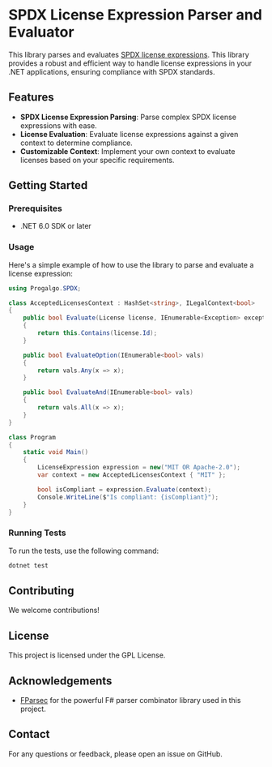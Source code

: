 # SPDX License Expression Parser and Evaluator

This library parses and evaluates [SPDX license expressions](//spdx.github.io/spdx-spec/v2-draft/SPDX-license-expressions).
This library provides a robust and efficient way to handle license expressions in your .NET applications,
ensuring compliance with SPDX standards.

## Features

- **SPDX License Expression Parsing**: Parse complex SPDX license expressions with ease.
- **License Evaluation**: Evaluate license expressions against a given context to determine compliance.
- **Customizable Context**: Implement your own context to evaluate licenses based on your specific requirements.

## Getting Started

### Prerequisites

- .NET 6.0 SDK or later

### Usage

Here's a simple example of how to use the library to parse and evaluate a license expression:

```csharp
using Progalgo.SPDX;

class AcceptedLicensesContext : HashSet<string>, ILegalContext<bool>
{
    public bool Evaluate(License license, IEnumerable<Exception> exceptions)
    {
        return this.Contains(license.Id);
    }

    public bool EvaluateOption(IEnumerable<bool> vals)
    {
        return vals.Any(x => x);
    }

    public bool EvaluateAnd(IEnumerable<bool> vals)
    {
        return vals.All(x => x);
    }
}

class Program
{
    static void Main()
    {
        LicenseExpression expression = new("MIT OR Apache-2.0");
        var context = new AcceptedLicensesContext { "MIT" };

        bool isCompliant = expression.Evaluate(context);
        Console.WriteLine($"Is compliant: {isCompliant}");
    }
}
```

### Running Tests

To run the tests, use the following command:

```sh
dotnet test
```

## Contributing

We welcome contributions!

## License

This project is licensed under the GPL License.

## Acknowledgements

- [FParsec](https://www.quanttec.com/fparsec/) for the powerful F# parser combinator library used in this project.

## Contact

For any questions or feedback, please open an issue on GitHub.

